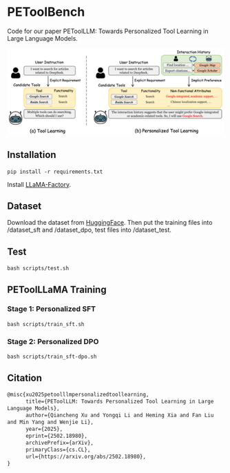 # PEToolBench
Code for our paper PEToolLLM: Towards Personalized Tool Learning in Large Language Models.

![intro](/assets/fig_intro.png)

## Installation

```
pip install -r requirements.txt
```

Install [LLaMA-Factory](https://github.com/hiyouga/LLaMA-Factory).

## Dataset

Download the dataset from [HuggingFace](https://huggingface.co/datasets/travisxu/PEToolBench). Then put the training files into /dataset_sft and /dataset_dpo, test files into /dataset_test.

## Test

```
bash scripts/test.sh
```

## PEToolLLaMA Training

### Stage 1: Personalized SFT

```
bash scripts/train_sft.sh
```

### Stage 2: Personalized DPO

```
bash scripts/train_sft-dpo.sh
```

## Citation

```
@misc{xu2025petoolllmpersonalizedtoollearning,
      title={PEToolLLM: Towards Personalized Tool Learning in Large Language Models}, 
      author={Qiancheng Xu and Yongqi Li and Heming Xia and Fan Liu and Min Yang and Wenjie Li},
      year={2025},
      eprint={2502.18980},
      archivePrefix={arXiv},
      primaryClass={cs.CL},
      url={https://arxiv.org/abs/2502.18980}, 
}
```
